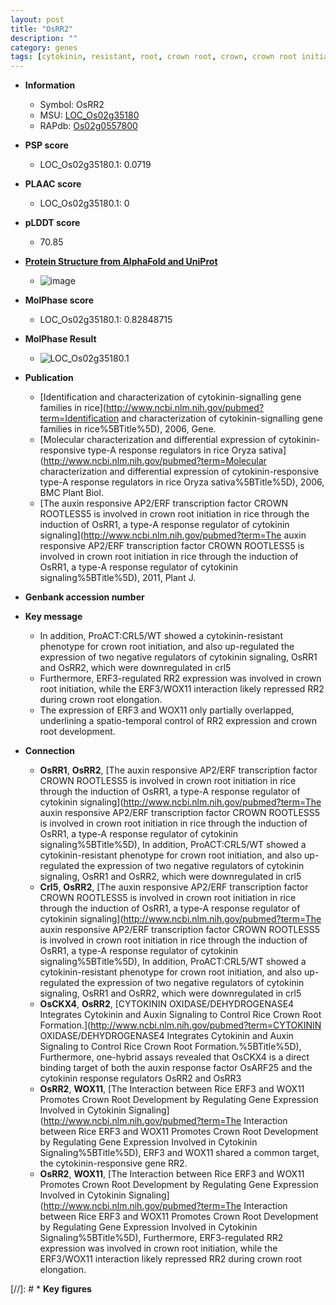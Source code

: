 ```yaml
---
layout: post
title: "OsRR2"
description: ""
category: genes
tags: [cytokinin, resistant, root, crown root, crown, crown root initiation, crown root elongation, crown root development, root development]
---
```


* **Information**  
    + Symbol: OsRR2  
    + MSU: [LOC_Os02g35180](http://rice.plantbiology.msu.edu/cgi-bin/ORF_infopage.cgi?orf=LOC_Os02g35180)  
    + RAPdb: [Os02g0557800](http://rapdb.dna.affrc.go.jp/viewer/gbrowse_details/irgsp1?name=Os02g0557800)  

* **PSP score**  
    + LOC_Os02g35180.1: 0.0719 

* **PLAAC score**  
    + LOC_Os02g35180.1: 0 

* **pLDDT score**
    + 70.85

* **[Protein Structure from AlphaFold and UniProt](https://www.uniprot.org/uniprotkb/Q6YVX7/entry#structure)**
    + ![image](https://ricepsp.github.io/images/Q6/AF-Q6YVX7-F1.png)

* **MolPhase score**
    + LOC_Os02g35180.1: 0.82848715

* **MolPhase Result**
    + ![LOC_Os02g35180.1](https://304243504.github.io/Pictures/LOC_Os02g/LOC_Os02g35180.1.png)

* **Publication**  
    + [Identification and characterization of cytokinin-signalling gene families in rice](http://www.ncbi.nlm.nih.gov/pubmed?term=Identification and characterization of cytokinin-signalling gene families in rice%5BTitle%5D), 2006, Gene.
    + [Molecular characterization and differential expression of cytokinin-responsive type-A response regulators in rice Oryza sativa](http://www.ncbi.nlm.nih.gov/pubmed?term=Molecular characterization and differential expression of cytokinin-responsive type-A response regulators in rice Oryza sativa%5BTitle%5D), 2006, BMC Plant Biol.
    + [The auxin responsive AP2/ERF transcription factor CROWN ROOTLESS5 is involved in crown root initiation in rice through the induction of OsRR1, a type-A response regulator of cytokinin signaling](http://www.ncbi.nlm.nih.gov/pubmed?term=The auxin responsive AP2/ERF transcription factor CROWN ROOTLESS5 is involved in crown root initiation in rice through the induction of OsRR1, a type-A response regulator of cytokinin signaling%5BTitle%5D), 2011, Plant J.

* **Genbank accession number**  

* **Key message**  
    + In addition, ProACT:CRL5/WT showed a cytokinin-resistant phenotype for crown root initiation, and also up-regulated the expression of two negative regulators of cytokinin signaling, OsRR1 and OsRR2, which were downregulated in crl5
    + Furthermore, ERF3-regulated RR2 expression was involved in crown root initiation, while the ERF3/WOX11 interaction likely repressed RR2 during crown root elongation.
    + The expression of ERF3 and WOX11 only partially overlapped, underlining a spatio-temporal control of RR2 expression and crown root development.

* **Connection**  
    + __OsRR1__, __OsRR2__, [The auxin responsive AP2/ERF transcription factor CROWN ROOTLESS5 is involved in crown root initiation in rice through the induction of OsRR1, a type-A response regulator of cytokinin signaling](http://www.ncbi.nlm.nih.gov/pubmed?term=The auxin responsive AP2/ERF transcription factor CROWN ROOTLESS5 is involved in crown root initiation in rice through the induction of OsRR1, a type-A response regulator of cytokinin signaling%5BTitle%5D), In addition, ProACT:CRL5/WT showed a cytokinin-resistant phenotype for crown root initiation, and also up-regulated the expression of two negative regulators of cytokinin signaling, OsRR1 and OsRR2, which were downregulated in crl5
    + __Crl5__, __OsRR2__, [The auxin responsive AP2/ERF transcription factor CROWN ROOTLESS5 is involved in crown root initiation in rice through the induction of OsRR1, a type-A response regulator of cytokinin signaling](http://www.ncbi.nlm.nih.gov/pubmed?term=The auxin responsive AP2/ERF transcription factor CROWN ROOTLESS5 is involved in crown root initiation in rice through the induction of OsRR1, a type-A response regulator of cytokinin signaling%5BTitle%5D), In addition, ProACT:CRL5/WT showed a cytokinin-resistant phenotype for crown root initiation, and also up-regulated the expression of two negative regulators of cytokinin signaling, OsRR1 and OsRR2, which were downregulated in crl5
    + __OsCKX4__, __OsRR2__, [CYTOKININ OXIDASE/DEHYDROGENASE4 Integrates Cytokinin and Auxin Signaling to Control Rice Crown Root Formation.](http://www.ncbi.nlm.nih.gov/pubmed?term=CYTOKININ OXIDASE/DEHYDROGENASE4 Integrates Cytokinin and Auxin Signaling to Control Rice Crown Root Formation.%5BTitle%5D), Furthermore, one-hybrid assays revealed that OsCKX4 is a direct binding target of both the auxin response factor OsARF25 and the cytokinin response regulators OsRR2 and OsRR3
    + __OsRR2__, __WOX11__, [The Interaction between Rice ERF3 and WOX11 Promotes Crown Root Development by Regulating Gene Expression Involved in Cytokinin Signaling](http://www.ncbi.nlm.nih.gov/pubmed?term=The Interaction between Rice ERF3 and WOX11 Promotes Crown Root Development by Regulating Gene Expression Involved in Cytokinin Signaling%5BTitle%5D), ERF3 and WOX11 shared a common target, the cytokinin-responsive gene RR2.
    + __OsRR2__, __WOX11__, [The Interaction between Rice ERF3 and WOX11 Promotes Crown Root Development by Regulating Gene Expression Involved in Cytokinin Signaling](http://www.ncbi.nlm.nih.gov/pubmed?term=The Interaction between Rice ERF3 and WOX11 Promotes Crown Root Development by Regulating Gene Expression Involved in Cytokinin Signaling%5BTitle%5D), Furthermore, ERF3-regulated RR2 expression was involved in crown root initiation, while the ERF3/WOX11 interaction likely repressed RR2 during crown root elongation.

[//]: # * **Key figures**  


